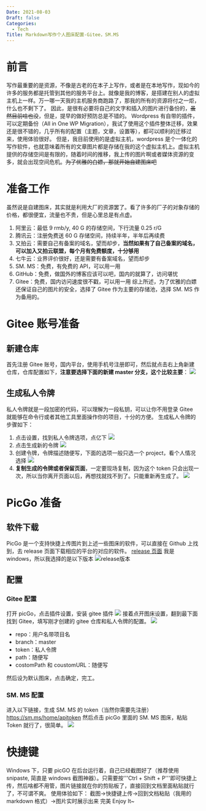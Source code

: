 ```yaml
---
Date: 2021-08-03
Draft: false
Categories:
  - Tech
Title: Markdown写作个人图床配置-Gitee，SM.MS
---
```


# 前言
写作最重要的是资源，不像是古老的在本子上写作，或者是在本地写作，现如今的许多的服务都是托管到其他的服务平台上。就像是我的博客，是搭建在别人的虚拟主机上一样。万一哪一天我的主机服务商跑路了，那我的所有的资源将付之一炬，什么也不剩下了。
因此，是很有必要将自己的文字和插入的图片进行备份的，~~虽然目前啥也没~~，但是，提早的做好预防总是不错的。
Wordpress 有自带的插件，可以定期备份（All in One WP Migration），我试了使用这个插件整体迁移，效果还是很不错的，几乎所有的配置（主题，文章，设置等），都可以顺利的迁移过来，使用体验很好。
但是，我目前使用的是虚拟主机，wordpress 是个一体化的写作软件，也就意味着所有的文章图片都是存储在我的这个虚拟主机上。虚拟主机提供的存储空间是有限的，随着时间的推移，我上传的图片啊或者媒体资源的变多，就会出现空间危机。~~为了优雅的白嫖，那就开始自建图床吧~~
# 准备工作
虽然说是自建图床，其实就是利用大厂的资源罢了。看了许多的厂子的对象存储的价格，都很便宜，流量也不贵，但是心里总是有点虚。
1. 阿里云：最低 9 rmb/y, 40 G 的存储空间，下行流量 0.25 r/G
2. 腾讯云：注册免费送 60 G 存储空间，持续半年，半年后再续费
3. 又拍云：需要自己有备案的域名，望而却步，**当然如果有了自己备案的域名，可以加入又拍云联盟，每个月有免费额度，十分够用**
4. 七牛云：业界评价很好，还是需要有备案域名，望而却步
5. SM. MS：免费，有免费的 API，可以用一用
6. GitHub：免费，做国外的博客应该可以吧，国内的就算了，访问堪忧
7. Gitee：免费，国内访问速度很不戳，可以用一用
综上所述，为了优雅的白嫖还保证自己的图片的安全，选择了 Gitee 作为主要的存储池，选择 SM. MS 作为备用的。

# Gitee 账号准备
## 新建仓库
首先注册 Gitee 账号，国内平台，使用手机号注册即可，然后就点击右上角新建仓库，仓库配置如下，**注意要选择下面的新建 master 分支，这个比较主要**：
![](https://gitee.com/agcl/oss/raw/master/img/20210803170048.png)
## 生成私人令牌
私人令牌就是一段加密的代码，可以理解为一段私钥，可以让你不用登录 Gitee 就能够在命令行或者其他工具里面操作你的项目，十分的方便。
生成私人令牌的步骤如下：
1. 点击设置，找到私人令牌选项，点亿下
	![](https://gitee.com/agcl/oss/raw/master/img/20210803170502.png)
2. 点击生成新的令牌
![](https://gitee.com/agcl/oss/raw/master/img/20210803170615.png)
3. 创建令牌，令牌描述随便写，下面的选项一般只选一个 project，看个人情况选择
![](https://gitee.com/agcl/oss/raw/master/img/20210803170810.png)
4. **复制生成的令牌或者保留页面**，一定要现场复制，因为这个 token 只会出现一次，所以当你离开页面以后，再想找就找不到了。只能重新再生成了。
![](https://gitee.com/agcl/oss/raw/master/img/20210803171120.png)
# PicGo 准备
## 软件下载
PicGo 是一个支持快捷上传图片到上述一些图床的软件，可以直接在 Github 上找到，去 release 页面下载相应的平台的对应的软件。
[release 页面](http://https://github.com/Molunerfinn/PicGo/releases "release")
我是 windows，所以我选择的是以下版本
![release版本](https://gitee.com/agcl/oss/raw/master/img/20210803171501.png)
## 配置
### Gitee 配置
打开 picGo，点击插件设置，安装 gitee 插件
![](https://gitee.com/agcl/oss/raw/master/img/20210803171759.png)
接着点开图床设置，翻到最下面找到 Gitee，填写刚才创建的 gitee 仓库和私人令牌的配置。
![](https://gitee.com/agcl/oss/raw/master/img/20210803172130.png)
+ repo：用户名带项目名
+ branch：master
+ token：私人令牌
+ path：随便写
+ costomPath 和 coustomURL：随便写

然后设为默认图床，点击确定，完工。

### SM. MS 配置
进入以下链接，生成 SM. MS 的 token（当然你需要先注册） https://sm.ms/home/apitoken
然后点击 picGo 里面的 SM. MS 图床，粘贴 Token 就行了，很简单。
![](https://gitee.com/agcl/oss/raw/master/img/20210803172455.png)

# 快捷键
Windows 下，只要 picGO 在后台运行着，自己已经截图好了（推荐使用 snipaste, 简直是 windows 截图神器）。只需要按'''Ctrl + Shift + P'''即可快捷上传，然后啥都不用管，图片链接就在你的剪贴板了，直接回到文档里面粘贴就行了，不可谓不爽。
使用体验如下：
截图->快捷键上传->回到文档粘贴（我用的 markdown 格式）->图片实时展示出来
完美
Enjoy It~







